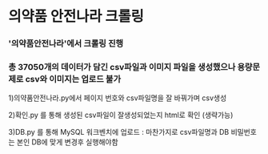 # 의약품 안전나라 크롤링

### '의약품안전나라'에서 크롤링 진행 
### 총 37050개의 데이터가 담긴 csv파일과 이미지 파일을 생성했으나 용량문제로 csv와 이미지는 업로드 불가

 1)의약품안전나라.py에서 페이지 번호와 csv파일명을 잘 바꿔가며 csv생성
 
 2)확인.py 를 통해 생성된 csv파일이 잘생성되었는지 html로 확인 (생략가능)
 
 3)DB.py 를 통해 MySQL 워크벤치에 업로드 : 마찬가지로 csv파일명과 DB 비밀번호는 본인 DB에 맞게 변경후 실행해야함
